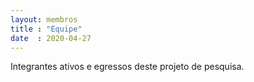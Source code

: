 ```yaml
---
layout: membros
title : "Equipe"
date  : 2020-04-27
---
```


Integrantes ativos e egressos deste projeto de pesquisa.
